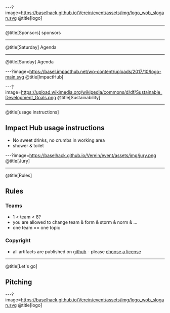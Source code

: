 ---?image=https://baselhack.github.io/Verein/event/assets/img/logo_wob_slogan.svg
@title[logo]

---
@title[Sponsors]
sponsors

---
@title[Saturday]
Agenda

---
@title[Sunday]
Agenda

---?image=https://basel.impacthub.net/wp-content/uploads/2017/10/logo-main.svg
@title[ImpactHub]

---?image=https://upload.wikimedia.org/wikipedia/commons/d/df/Sustainable_Development_Goals.png
@title[Sustainability]

---
@title[usage instructions]
## Impact Hub usage instructions

- No sweet drinks, no crumbs in working area
- shower & toilet

---?image=https://baselhack.github.io/Verein/event/assets/img/jury.png
@title[Jury]


---
@title[Rules]

## Rules

### Teams
* 1 < team < 8?
* you are allowed to change team & form & storm & norm & ...
* one team == one topic

### Copyright
* all artifacts are published on [github](https://github.com/BaselHack/) - please [choose a license](https://github.com/blog/1530-choosing-an-open-source-license)

---
@title[Let's go]
## Pitching

---?image=https://baselhack.github.io/Verein/event/assets/img/logo_wob_slogan.svg
@title[logo]

